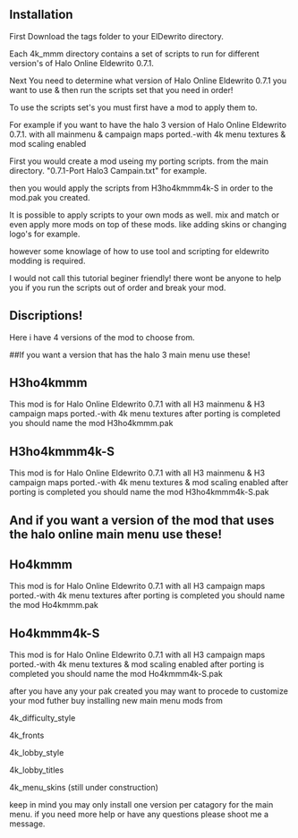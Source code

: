 ## Installation

First Download the tags folder to your ElDewrito directory.

Each 4k_mmm directory contains a set of scripts to run for different version's of Halo Online Eldewrito 0.7.1.

Next You need to determine what version of Halo Online Eldewrito 0.7.1 you want to use & then run the scripts set that you need in order!

To use the scripts set's you must first have a mod to apply them to.

For example if you want to have the halo 3 version of Halo Online Eldewrito 0.7.1. with all mainmenu & campaign maps ported.-with 4k menu textures & mod scaling enabled

First you would create a mod useing my porting scripts. from the main directory. "0.7.1-Port Halo3 Campain.txt" for example.

then you would apply the scripts from H3ho4kmmm4k-S in order to the mod.pak you created.

It is possible to apply scripts to your own mods as well. mix and match or even apply more mods on top of these mods. like adding skins or changing logo's for example.

however some knowlage of how to use tool and scripting for eldewrito modding is required.

I would not call this tutorial beginer friendly! there wont be anyone to help you if you run the scripts out of order and break your mod.

## Discriptions!

Here i have 4 versions of the mod to choose from.

##If you want a version that has the halo 3 main menu use these!

## H3ho4kmmm
This mod is for Halo Online Eldewrito 0.7.1 with all H3 mainmenu & H3 campaign maps ported.-with 4k menu textures
after porting is completed you should name the mod H3ho4kmmm.pak

## H3ho4kmmm4k-S
This mod is for Halo Online Eldewrito 0.7.1 with all H3 mainmenu & H3 campaign maps ported.-with 4k menu textures & mod scaling enabled
after porting is completed you should name the mod H3ho4kmmm4k-S.pak

## And if you want a version of the mod that uses the halo online main menu use these!

## Ho4kmmm
This mod is for Halo Online Eldewrito 0.7.1 with all H3 campaign maps ported.-with 4k menu textures
after porting is completed you should name the mod Ho4kmmm.pak

## Ho4kmmm4k-S
This mod is for Halo Online Eldewrito 0.7.1 with all H3 campaign maps ported.-with 4k menu textures & mod scaling enabled
after porting is completed you should name the mod Ho4kmmm4k-S.pak

after you have any your pak created you may want to procede to customize your mod futher buy installing new main menu mods from

4k_difficulty_style

4k_fronts

4k_lobby_style

4k_lobby_titles

4k_menu_skins (still under construction)

keep in mind you may only install one version per catagory for the main menu. 
if you need more help or have any questions please shoot me a message.
